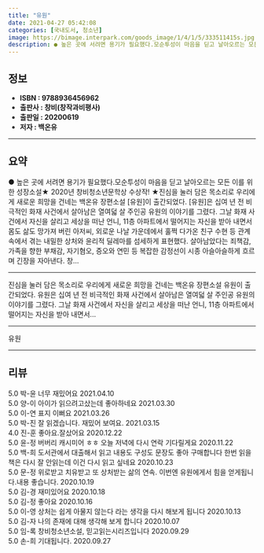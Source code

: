 ```yaml
---
title: "유원"
date: 2021-04-27 05:42:08
categories: [국내도서, 청소년]
image: https://bimage.interpark.com/goods_image/1/4/1/5/333511415s.jpg
description: ● 높은 곳에 서려면 용기가 필요했다.모순투성이 마음을 딛고 날아오르는 모든 이를 위한 성장소설★ 2020년 창비청소년문학상 수상작! ★진심을 눌러 담은 목소리로 우리에게 새로운 희망을 건네는 백온유 장편소설 [유원]이 출간되었다. [유원]은 십여 년 전 비극적인 화재 사건에서 살아남
---
```


## **정보**

- **ISBN : 9788936456962**
- **출판사 : 창비(창작과비평사)**
- **출판일 : 20200619**
- **저자 : 백온유**

------



## **요약**

●  높은 곳에 서려면 용기가 필요했다.모순투성이 마음을 딛고 날아오르는 모든 이를 위한 성장소설★ 2020년 창비청소년문학상 수상작! ★진심을 눌러 담은 목소리로 우리에게 새로운 희망을 건네는 백온유 장편소설 [유원]이 출간되었다. [유원]은 십여 년 전 비극적인 화재 사건에서 살아남은 열여덟 살 주인공 유원의 이야기를 그렸다. 그날 화재 사건에서 자신을 살리고 세상을 떠난 언니, 11층 아파트에서 떨어지는 자신을 받아 내면서 몸도 삶도 망가져 버린 아저씨, 외로운 나날 가운데에서 훌쩍 다가온 친구 수현 등 관계 속에서 겪는 내밀한 상처와 윤리적 딜레마를 섬세하게 표현했다. 살아남았다는 죄책감, 가족을 향한 부채감, 자기혐오, 증오와 연민 등 복잡한 감정선이 시종 아슬아슬하게 흐르며 긴장을 자아낸다. 창...

------

진심을 눌러 담은 목소리로 우리에게 새로운 희망을 건네는 백온유 장편소설 유원이 출간되었다. 유원은 십여 년 전 비극적인 화재 사건에서 살아남은 열여덟 살 주인공 유원의 이야기를 그렸다. 그날 화재 사건에서 자신을 살리고 세상을 떠난 언니, 11층 아파트에서 떨어지는 자신을 받아 내면서... 

------


유원 

------


## **리뷰** 

5.0 박-윤 너무 재밌어요 2021.04.10 <br/>5.0 양-이 아이가 읽으려고샀는데 좋아하네요 2021.03.30 <br/>5.0 이-연 표지 이뻐요 2021.03.26 <br/>5.0 박-진 잘 읽겠습니다. 재밌어 보여요. 2021.03.15 <br/>4.0 진-훈 좋아요.잘샀어요 2020.12.22 <br/>5.0 윤-정 버버리 캐시미어 ㅎㅎ 오늘 저녁에 다시 연락 기다릴게요  2020.11.22 <br/>5.0 백-희 도서관에서 대출해서 읽고 내용도 구성도 문장도 좋아 구매합니다 한번 읽을 책은 다시 잘 안읽는데 이건 다시 읽고 싶네요 2020.10.23 <br/>5.0 문-정 위로받고 치유받고 또 상처받는 삶의 연속. 이번엔 유원에게서 힘을 얻게됩니다.내용 좋습니다. 2020.10.19 <br/>5.0 김-경 재미있어요 2020.10.18 <br/>5.0 김-정 좋아요 2020.10.16 <br/>5.0 이-영 상처는 쉽게 아물지 않는다 라는
생각을 다시 해보게 됩니다 2020.10.13 <br/>5.0 김-자 나의 존재에 대해 생각해 보게 합니다 2020.10.07 <br/>5.0 임-록 창비청소년소설, 믿고읽는시리즈입니다 2020.09.29 <br/>5.0 손-희 기대됩니다. 2020.09.27 <br/>